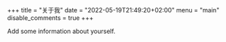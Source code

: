 +++
title = "关于我"
date = "2022-05-19T21:49:20+02:00"
menu = "main"
disable_comments = true
+++

Add some information about yourself.
